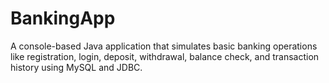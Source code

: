 # BankingApp
A console-based Java application that simulates basic banking operations like registration, login, deposit, withdrawal, balance check, and transaction history using MySQL and JDBC.
